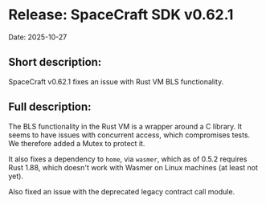 # Release: SpaceCraft SDK v0.62.1

Date: 2025-10-27

## Short description:

SpaceCraft v0.62.1 fixes an issue with Rust VM BLS functionality.


## Full description:

The BLS functionality in the Rust VM is a wrapper around a C library. It seems to have issues with concurrent access, which compromises tests. We therefore added a Mutex to protect it.

It also fixes a dependency to `home`, via `wasmer`, which as of 0.5.2 requires Rust 1.88, which doesn't work with Wasmer on Linux machines (at least not yet).

Also fixed an issue with the deprecated legacy contract call module.
